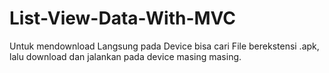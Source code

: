 # List-View-Data-With-MVC
Untuk mendownload Langsung pada Device bisa cari File berekstensi .apk, lalu download dan jalankan pada device masing masing.
